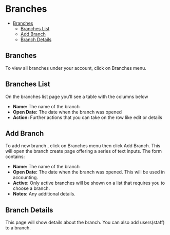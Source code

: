 # Branches
- [Branches](#branches)
    - [Branches List](#branches-list)
    - [Add Branch](#add-branch)
    - [Branch Details](#branch-details)
    
<a name="branches"></a>
## Branches
 To view all branches under your account, click on Branches menu.
 
<a name="branches-list"></a>
## Branches List
On the branches list page you’ll see a table with the columns below
- **Name:** The name of the branch
- **Open Date:** The date when the branch was opened
- **Action:** Further actions that you can take on the row like edit or details

<a name="add-branch"></a>
## Add Branch
 To add new branch , click on Branches menu then click Add Branch.
 This will open the branch create page offering a series of text  inputs.
 The form contains:
- **Name:** The name of the branch
- **Open Date:** The date when the branch was opened. This will be used in accounting.
- **Active:**  Only active branches will be shown on a list that requires you to choose a branch.
- **Notes:**  Any additional details.

<a name="branch-details"></a>
## Branch Details
This page will show details about the branch. You can also add users(staff) to a branch.